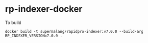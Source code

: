 # rp-indexer-docker

To build
```
docker build -t supermalang/rapidpro-indexer:v7.0.0 --build-arg RP_INDEXER_VERSION=7.0.0 .
```
 